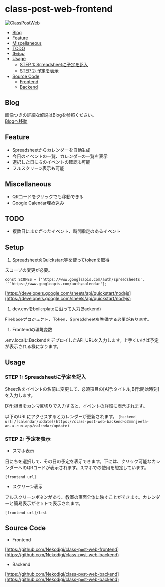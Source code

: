 # class-post-web-frontend
[![ClassPostWeb](https://user-images.githubusercontent.com/38092328/235031280-c7963c69-5957-4a1b-9ecb-4227c3d99877.png)](https://nekodigi.hatenablog.com/entry/2023/04/28/101354)

- [Blog](#blog)
- [Feature](#feature)
- [Miscellaneous](#miscellaneous)
- [TODO](#todo)
- [Setup](#setup)
- [Usage](#usage)
  - [STEP 1: Spreadsheetに予定を記入](#step-1-spreadsheet%E3%81%AB%E4%BA%88%E5%AE%9A%E3%82%92%E8%A8%98%E5%85%A5)
  - [STEP 2: 予定を表示](#step-2-%E4%BA%88%E5%AE%9A%E3%82%92%E8%A1%A8%E7%A4%BA)
- [Source Code](#source-code)
  - [Frontend](#frontend)
  - [Backend](#backend)

## Blog
画像つきの詳細な解説はBlogを参照ください。  
[Blogへ移動](https://nekodigi.hatenablog.com/entry/2023/04/28/101354)

## Feature

- Spreadsheetからカレンダーを自動生成
- 今日のイベントの一覧、カレンダーの一覧を表示
- 選択した日にちのイベントの確認も可能
- フルスクリーン表示も可能

## Miscellaneous

- QRコードをクリックでも移動できる
- Google Calendar埋め込み

## TODO

- 複数日にまたがったイベント、時間指定のあるイベント

## Setup

1. SpreadsheetのQuickstart等を使ってtokenを取得

スコープの変更が必要。

`const SCOPES = ['https://www.googleapis.com/auth/spreadsheets', '``https://www.googleapis.com/auth/calendar'];`

[https://developers.google.com/sheets/api/quickstart/nodejs](https://developers.google.com/sheets/api/quickstart/nodejs)

1. dev.envをboilerplateに沿って入力(Backend)

Firebaseプロジェクト、Token、Spreadsheetを準備する必要があります。

1. Frontendの環境変数

.env.localにBackendをデプロイしたAPI_URLを入力します。上手くいけば予定が表示される様になります。

## Usage

### STEP 1: Spreadsheetに予定を記入

 Sheet名をイベントの名前に変更して、必須項目の[A行:タイトル,B行:開始時刻]を入力します。

D行:担当をカンマ区切りで入力すると、イベントの詳細に表示されます。

以下のURLにアクセスするとカレンダーが更新されます。
`[backend url]/[calendar/update](https://class-post-web-backend-o3mmnjeefa-an.a.run.app/calendar/update)`


### STEP 2: 予定を表示

- スマホ表示

日にちを選択して、その日の予定を表示できます。下には、クリック可能なカレンダーへのQRコードが表示されます。スマホでの使用を想定しています。

`[frontend url]`

- スクリーン表示

フルスクリーンボタンがあり、教室の画面全体に映すことができます。カレンダーと簡易表示がセットで表示されます。

`[frontend url]/test`

## Source Code

- Frontend

[https://github.com/Nekodigi/class-post-web-frontend](https://github.com/Nekodigi/class-post-web-backend)

- Backend

[https://github.com/Nekodigi/class-post-web-backend](https://github.com/Nekodigi/class-post-web-backend)
